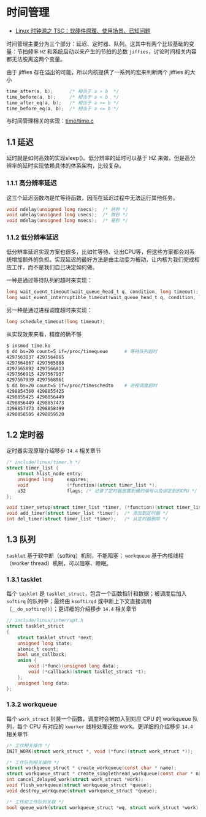# 时间管理

-   [Linux 时钟源之 TSC：软硬件原理、使用场景、已知问题](https://arthurchiao.art/blog/linux-clock-source-tsc-zh/) 

时间管理主要分为三个部分：延迟、定时器、队列。这其中有两个比较基础的变量：节拍频率 `HZ` 和系统启动以来产生的节拍的总数 `jiffies`，讨论时间相关内容都无法脱离这两个变量。

由于 jiffies 存在溢出的可能，所以内核提供了一系列的宏来判断两个 jiffies 的大小

```c
time_after(a, b);      /* 相当于 a > b  */
time_before(a, b);     /* 相当于 a < b  */
time_after_eq(a, b);   /* 相当于 a >= b */
time_before_eq(a, b);  /* 相当于 a <= b */
```

与时间管理相关的实现：[time/time.c](https://github.com/liushupeng/LinuxKernel/blob/master/time/time.c) 

## 1.1 延迟

延时就是如何高效的实现sleep()。低分辨率的延时可以基于 HZ 来做，但是高分辨率的延时实现依赖具体的体系架构，比较复杂。

### 1.1.1 高分辨率延迟

这三个延迟函数均是忙等待函数，因而在延迟过程中无法运行其他任务。

```c
void ndelay(unsigned long nsecs);  /* 纳秒 */
void udelay(unsigned long usecs);  /* 微秒 */
void mdelay(unsigned long msecs);  /* 毫秒 */
```

### 1.1.2 低分辨率延迟

低分辨率延迟实现方案也很多，比如忙等待、让出CPU等，但这些方案都会对系统增加额外的负担。实现延迟的最好方法是由主动变为被动，让内核为我们完成相应工作，而不是我们自己决定如何做。

一种是通过等待队列的超时来实现：

```c
long wait_event_timeout(wait_queue_head_t q, condition, long timeout);
long wait_event_interruptible_timeout(wait_queue_head_t q, condition, long timeout);
```

另一种是通过进程调度超时来实现：

```c
long schedule_timeout(long timeout);
```

从实现效果来看，精度的确不够

```bash
$ insmod time.ko
$ dd bs=20 count=5 if=/proc/timequeue      # 等待队列超时
4297563837 4297564865
4297564867 4297565888
4297565892 4297566913
4297566915 4297567937
4297567939 4297568961
$ dd bs=20 count=5 if=/proc/timeschedto    # 进程调度超时
4298854360 4298855425
4298855425 4298856449
4298856449 4298857473
4298857473 4298858499
4298858505 4298859520
```

## 1.2 定时器

定时器实现原理介绍移步 `14.4` 相关章节

```c
/* include/linux/timer.h */
struct timer_list {
    struct hlist_node entry;
    unsigned long     expires;
    void              (*function)(struct timer_list *);
    u32               flags; /* 记录了定时器放置到桶的编号以及绑定到的CPU */
};

void timer_setup(struct timer_list *timer, (*function)(struct timer_list *), u32 flags); /* 初始化 */
void add_timer(struct timer_list *timer);  /* 添加到定时器 */
int del_timer(struct timer_list *timer);   /* 从定时器删除 */
```

## 1.3 队列

`tasklet` 基于软中断（softirq）机制，不能阻塞； `workqueue` 基于内核线程（worker thread）机制，可以阻塞、睡眠。

### 1.3.1 tasklet

每个 `tasklet` 是 `tasklet_struct`，包含一个函数指针和数据；被调度后加入 `softirq` 的队列中；最终由 `ksoftirqd` 或中断上下文直接调用（`__do_softirq()`）；更详细的介绍移步 `14.4` 相关章节

```c
// include/linux/interrupt.h
struct tasklet_struct
{
    struct tasklet_struct *next;
    unsigned long state;
    atomic_t count;
    bool use_callback;
    union {
        void (*func)(unsigned long data);
        void (*callback)(struct tasklet_struct *t);
    };
    unsigned long data;
};
```

### 1.3.2 workqueue

每个 `work_struct` 封装一个函数，调度时会被加入到对应 CPU 的 workqueue 队列，每个 CPU 有对应的 `kworker` 线程处理这些 work。更详细的介绍移步 `14.4` 相关章节

```c
/* 工作相关操作 */
INIT_WORK(struct work_struct *, void (*func)(struct work_struct *));

/* 工作队列相关操作 */
struct workqueue_struct * create_workqueue(const char * name);
struct workqueue_struct * create_singlethread_workqueue(const char * name);
int cancel_delayed_work(struct work_struct *work);
void flush_workqueue(struct workqueue_struct *queue);
void destroy_workqueue(struct workqueue_struct *queue);

/* 工作和工作队列关联 */
bool queue_work(struct workqueue_struct *wq, struct work_struct *work);
```

